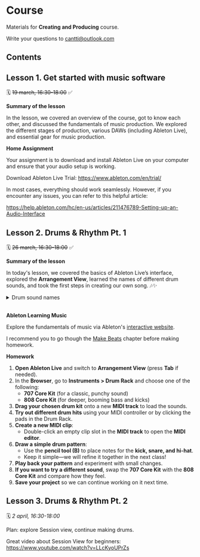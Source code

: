# Course

Materials for **Creating and Producing** course.

Write your questions to cantti@outlook.com

## Contents

## Lesson 1. Get started with music software

🗓️ ~~19 march, 16:30-18:00~~ ✅

**Summary of the lesson**

In the lesson, we covered an overview of the course, got to know each other, and discussed the fundamentals of music production. We explored the different stages of production, various DAWs (including Ableton Live), and essential gear for music production.

**Home Assignment**

Your assignment is to download and install Ableton Live on your computer and ensure that your audio setup is working.

Download Ableton Live Trial: https://www.ableton.com/en/trial/

In most cases, everything should work seamlessly. However, if you encounter any issues, you can refer to this helpful article:

https://help.ableton.com/hc/en-us/articles/211476789-Setting-up-an-Audio-Interface

## Lesson 2. Drums & Rhythm Pt. 1

🗓️ ~~26 march, 16:30-18:00~~ ✅

**Summary of the lesson**

In today's lesson, we covered the basics of Ableton Live’s interface, explored the **Arrangement View**, learned the names of different drum sounds, and took the first steps in creating our own song. 🎶✨

<details>

<summary>Drum sound names</summary>

![alt text](/course/drumkit.jpg)

</details>

<br />

**Ableton Learning Music**

Explore the fundamentals of music via Ableton's [interactive website](https://learningmusic.ableton.com/make-beats/make-beats.html).

I recommend you to go though the [Make Beats](https://learningmusic.ableton.com/make-beats/make-beats.html) chapter before making homework.

**Homework**  

1. **Open Ableton Live** and switch to **Arrangement View** (press **Tab** if needed).  
2. In the **Browser**, go to **Instruments > Drum Rack** and choose one of the following:  
   - **707 Core Kit** (for a classic, punchy sound)  
   - **808 Core Kit** (for deeper, booming bass and kicks)  
3. **Drag your chosen drum kit** onto a new **MIDI track** to load the sounds.  
4. **Try out different drum hits** using your MIDI controller or by clicking the pads in the Drum Rack.  
5. **Create a new MIDI clip**:  
   - Double-click an empty clip slot in the **MIDI track** to open the **MIDI editor**.  
6. **Draw a simple drum pattern**:  
   - Use the **pencil tool (B)** to place notes for the **kick, snare, and hi-hat**.  
   - Keep it simple—we will refine it together in the next class!  
7. **Play back your pattern** and experiment with small changes.  
8. **If you want to try a different sound**, swap the **707 Core Kit** with the **808 Core Kit** and compare how they feel.  
9. **Save your project** so we can continue working on it next time.  

## Lesson 3. Drums & Rhythm Pt. 2 

🗓️ *2 april, 16:30-18:00*

Plan: explore Session view, continue making drums.

Great video about Session View for beginners: https://www.youtube.com/watch?v=LLcKyoUPrZs


